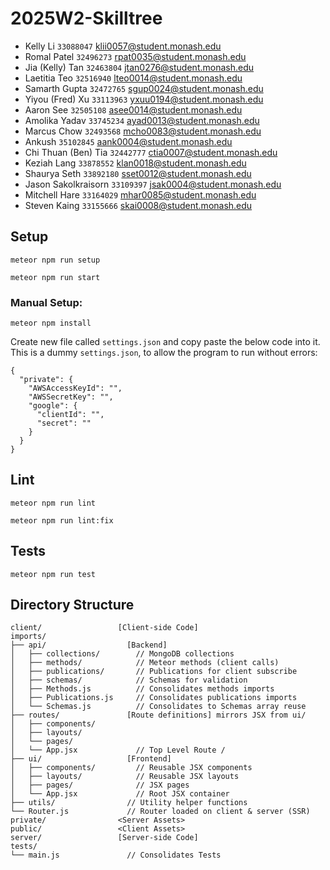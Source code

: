 # 2025W2-Skilltree
- Kelly Li `33088047` klii0057@student.monash.edu
- Romal Patel `32496273` rpat0035@student.monash.edu
- Jia (Kelly) Tan `32463804` jtan0276@student.monash.edu
- Laetitia Teo `32516940`  lteo0014@student.monash.edu
- Samarth Gupta `32472765` sgup0024@student.monash.edu
- Yiyou (Fred) Xu `33113963` yxuu0194@student.monash.edu
- Aaron See `32505108` asee0014@student.monash.edu
- Amolika Yadav `33745234` ayad0013@student.monash.edu
- Marcus Chow `32493568` mcho0083@student.monash.edu
- Ankush `35102845` aank0004@student.monash.edu
- Chi Thuan (Ben) Tia `32442777` ctia0007@student.monash.edu
- Keziah Lang `33878552` klan0018@student.monash.edu
- Shaurya Seth `33892180` sset0012@student.monash.edu
- Jason Sakolkraisorn `33109397` jsak0004@student.monash.edu
- Mitchell Hare `33164029` mhar0085@student.monash.edu
- Steven Kaing `33155666` skai0008@student.monash.edu

## Setup
```
meteor npm run setup
```
```
meteor npm run start
```
### Manual Setup:
```
meteor npm install
```
Create new file called `settings.json` and copy paste the below code into it.
This is a dummy `settings.json`, to allow the program to run without errors:
```
{
  "private": {
    "AWSAccessKeyId": "",
    "AWSSecretKey": "",
    "google": {
      "clientId": "",
      "secret": ""
    }
  }
}
```

## Lint

```
meteor npm run lint
```

```
meteor npm run lint:fix
```
## Tests

```
meteor npm run test
```
## Directory Structure
```
client/                 [Client-side Code]
imports/
├── api/                  [Backend] 
│   ├── collections/        // MongoDB collections
│   ├── methods/            // Meteor methods (client calls)
│   ├── publications/       // Publications for client subscribe
│   ├── schemas/            // Schemas for validation
│   ├── Methods.js          // Consolidates methods imports
│   ├── Publications.js     // Consolidates publications imports
│   └── Schemas.js          // Consolidates to Schemas array reuse
├── routes/               [Route definitions] mirrors JSX from ui/
│   ├── components/
│   ├── layouts/
│   └── pages/
│   └── App.jsx             // Top Level Route /
├── ui/                   [Frontend]
│   ├── components/         // Reusable JSX components
│   ├── layouts/            // Reusable JSX layouts
│   ├── pages/              // JSX pages
│   └── App.jsx             // Root JSX container
├── utils/                // Utility helper functions          
└── Router.js             // Router loaded on client & server (SSR)
private/                <Server Assets>
public/                 <Client Assets>
server/                 [Server-side Code]
tests/
└── main.js               // Consolidates Tests
```
